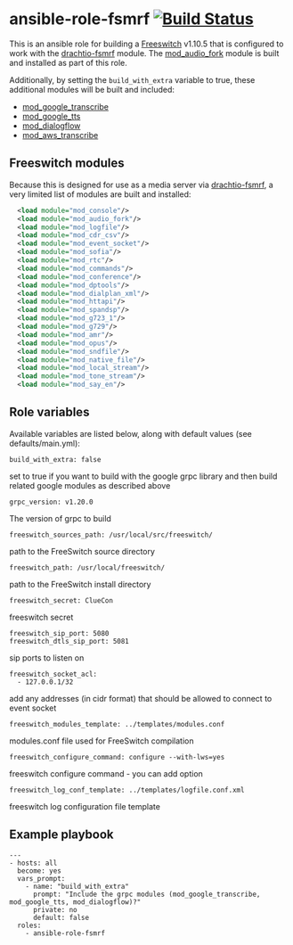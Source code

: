 # ansible-role-fsmrf [![Build Status](https://secure.travis-ci.org/davehorton/ansible-role-fsmrf.png)](http://travis-ci.org/davehorton/ansible-role-fsmrf)

This is an ansible role for building a [Freeswitch](https://freeswitch.org/) v1.10.5 that is configured to work with the [drachtio-fsmrf](https://github.com/davehorton/drachtio-fsmrf) module.  The [mod_audio_fork](https://github.com/davehorton/drachtio-freeswitch-modules/blob/master/modules/mod_audio_fork/README.md) module is built and installed as part of this role.

Additionally, by setting the `build_with_extra` variable to true, these additional modules will be built and included:
- [mod_google_transcribe](https://github.com/davehorton/drachtio-freeswitch-modules/tree/master/modules/mod_google_transcribe)
- [mod_google_tts](https://github.com/davehorton/drachtio-freeswitch-modules/tree/master/modules/mod_google_tts)
- [mod_dialogflow](https://github.com/davehorton/drachtio-freeswitch-modules/tree/master/modules/mod_dialogflow)
- [mod_aws_transcribe](https://github.com/davehorton/drachtio-freeswitch-modules/tree/master/modules/mod_aws_transcribe)

## Freeswitch modules
Because this is designed for use as a media server via [drachtio-fsmrf](https://github.com/davehorton/drachtio-fsmrf), a very limited list of modules are built and installed:
```xml
  <load module="mod_console"/>
  <load module="mod_audio_fork"/>
  <load module="mod_logfile"/>
  <load module="mod_cdr_csv"/>
  <load module="mod_event_socket"/>
  <load module="mod_sofia"/>
  <load module="mod_rtc"/>
  <load module="mod_commands"/>
  <load module="mod_conference"/>
  <load module="mod_dptools"/>
  <load module="mod_dialplan_xml"/>
  <load module="mod_httapi"/>
  <load module="mod_spandsp"/>
  <load module="mod_g723_1"/>
  <load module="mod_g729"/>
  <load module="mod_amr"/>
  <load module="mod_opus"/>
  <load module="mod_sndfile"/>
  <load module="mod_native_file"/>
  <load module="mod_local_stream"/>
  <load module="mod_tone_stream"/>
  <load module="mod_say_en"/>
```

## Role variables

Available variables are listed below, along with default values (see defaults/main.yml):

```
build_with_extra: false
```
set to true if you want to build with the google grpc library and then build related google modules as described above

```
grpc_version: v1.20.0
```
The version of grpc to build

```
freeswitch_sources_path: /usr/local/src/freeswitch/
```
path to the FreeSwitch source directory

```
freeswitch_path: /usr/local/freeswitch/
```
path to the FreeSwitch install directory

```
freeswitch_secret: ClueCon 
```
freeswitch secret

```
freeswitch_sip_port: 5080
freeswitch_dtls_sip_port: 5081
```
sip ports to listen on

```
freeswitch_socket_acl:
  - 127.0.0.1/32
```
add any addresses (in cidr format) that should be allowed to connect to event socket

```
freeswitch_modules_template: ../templates/modules.conf 
```
modules.conf file used for FreeSwitch compilation

```
freeswitch_configure_command: configure --with-lws=yes
```
freeswitch configure command - you can add option

```
freeswitch_log_conf_template: ../templates/logfile.conf.xml

```
freeswitch log configuration file template

## Example playbook
```
---
- hosts: all
  become: yes
  vars_prompt:
    - name: "build_with_extra"
      prompt: "Include the grpc modules (mod_google_transcribe, mod_google_tts, mod_dialogflow)?"
      private: no
      default: false
  roles:
    - ansible-role-fsmrf
```
